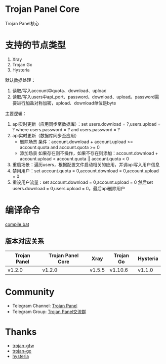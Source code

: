 # Trojan Panel Core

Trojan Panel核心

# 支持的节点类型

1. Xray
2. Trojan Go
3. Hysteria

默认数据处理：

1. 读取/写入account中quota、download、upload
2. 读取/写入users中api_port、password、download、upload。password需要进行加盐对称加密，upload、download单位是byte

主要逻辑：

1. api实时更新（应用同步至数据库）：set users.download = ?,users.upload = ? where users.password = ? and users.password = ?
2. api实时更新（数据库同步至应用）
    - 删除场景 条件：account.download + account.upload >= account.quota and account.quota >= 0
    - 添加场景 如果存在则不操作，如果不存在则添加：account.download + account.upload <
      account.quota || account.quota < 0
3. 重启场景：遍历users，根据配置文件启动相关的应用，并调api写入用户信息
4. 禁用用户：set account.quota = 0,account.download = 0,account.upload = 0
5. 重设用户流量：set account.download = 0,account.upload = 0 然后set users.download = 0,users.upload = 0，最后api删除用户

# 编译命令

[compile.bat](./compile.bat)

## 版本对应关系

| Trojan Panel | Trojan Panel Core | Xray   | Trojan Go | Hysteria |
|--------------|-------------------|--------|-----------|----------|
| v1.2.0       | v1.2.0            | v1.5.5 | v1.10.6   | v1.1.0   |

# Community

- Telegram Channel: [Trojan Panel](https://t.me/TrojanPanel)
- Telegram Group: [Trojan Panel交流群](https://t.me/TrojanPanelGroup)

# Thanks

- [trojan-gfw](https://github.com/trojan-gfw/trojan)
- [trojan-go](https://github.com/p4gefau1t/trojan-go)
- [hysteria](https://github.com/HyNetwork/hysteria)
